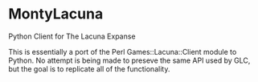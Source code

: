 MontyLacuna
===========

Python Client for The Lacuna Expanse

This is essentially a port of the Perl Games::Lacuna::Client module to Python.  No attempt is being made to preseve 
the same API used by GLC, but the goal is to replicate all of the functionality.
